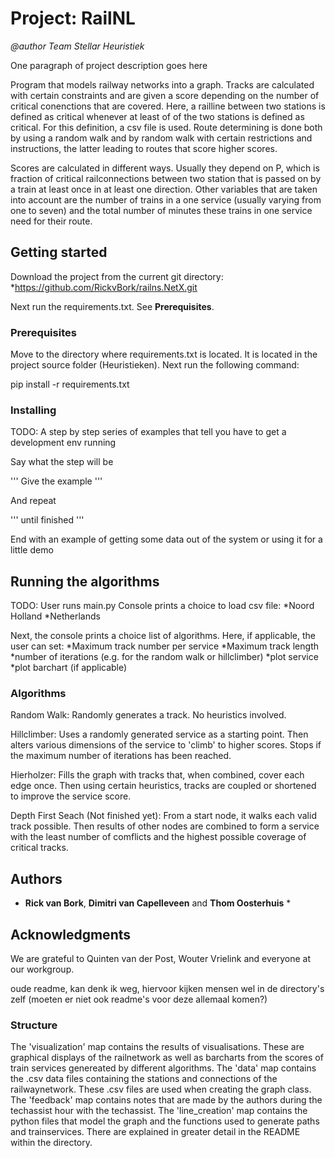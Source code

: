 # Project: RailNL
*@author Team Stellar Heuristiek*

One paragraph of project description goes here

  Program that models railway networks into a graph. Tracks are calculated with certain constraints and are given a score depending on the number of critical conenctions that are covered. Here, a railline between two stations is defined as critical whenever at least of of the two stations is defined as critical. For this definition, a csv file is used. 
Route determining is done both by using a random walk and by random walk with certain restrictions and instructions, the latter leading to routes that score higher scores.

  Scores are calculated in different ways. Usually they depend on P, which is fraction of critical railconnections between two station that is passed on by a train at least once in at least one direction. Other variables that are taken into account are the number of trains in a one service (usually varying from one to seven) and the total number of minutes these trains in one service need for their route.


## Getting started

Download the project from the current git directory:
*https://github.com/RickvBork/railns.NetX.git

Next run the requirements.txt. See **Prerequisites**.

### Prerequisites

Move to the directory where requirements.txt is located. It is located in the project source folder (Heuristieken). Next run the following command:

pip install -r requirements.txt

### Installing

TODO: A step by step series of examples that tell you have to get a development env running

Say what the step will be

'''
Give the example
'''

And repeat

'''
until finished
'''

End with an example of getting some data out of the system or using it for a little demo

## Running the algorithms

TODO:
User runs main.py
Console prints a choice to load csv file:
*Noord Holland 
*Netherlands

Next, the console prints a choice list of algorithms. Here, if applicable, the user can set:
*Maximum track number per service
*Maximum track length 
*number of iterations (e.g. for the random walk or hillclimber)
*plot service
*plot barchart (if applicable)

### Algorithms

Random Walk:
Randomly generates a track. No heuristics involved.

Hillclimber:
Uses a randomly generated service as a starting point. Then alters various dimensions of the service to 'climb' to higher scores.
Stops if the maximum number of iterations has been reached.

Hierholzer:
Fills the graph with tracks that, when combined, cover each edge once. Then using certain heuristics, tracks are coupled or shortened to improve the service score.

Depth First Seach (Not finished yet):
From a start node, it walks each valid track possible. Then results of other nodes are combined to form a service with the least number of comflicts and the highest possible coverage of critical tracks.

## Authors

* **Rick van Bork**, **Dimitri van Capelleveen** and **Thom Oosterhuis** *

## Acknowledgments

We are grateful to Quinten van der Post, Wouter Vrielink and everyone at our workgroup.


oude readme, kan denk ik weg, hiervoor kijken mensen wel in de directory's zelf (moeten er niet ook readme's voor deze allemaal komen?)
### Structure ###
The 'visualization' map contains the results of visualisations. These are graphical displays of the railnetwork as well as barcharts from the scores of train services genereated by different algorithms.
The 'data' map contains the .csv data files containing the stations and connections of the railwaynetwork. These .csv files are used when creating the graph class.
The 'feedback' map contains notes that are made by the authors during the techassist hour with the techassist.
The 'line_creation' map contains the python files that model the graph and the functions used to generate paths and trainservices. There are explained in greater detail in the README within the directory.


